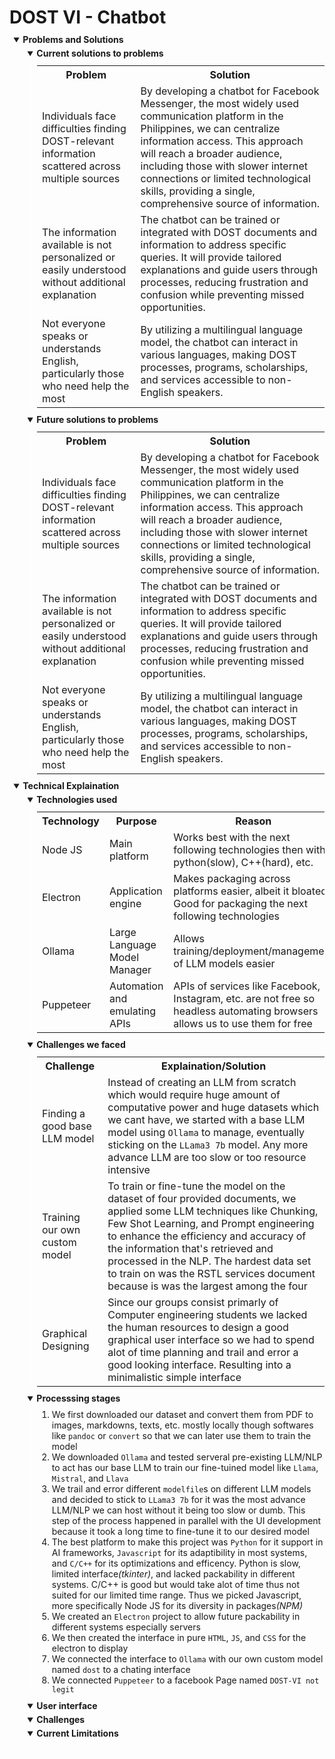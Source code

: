 <h1>DOST VI - Chatbot</h1>
<style>
details{border-left:2px solid #fff5;margin-left:10px;margin-top:30px;padding-left:10px}
summary{position:relative;left:-15.5px;top:-20px;margin-bottom:-25px;}
</style>
<details open>
  <summary><b>Problems and Solutions</b></summary>
  <details open>
    <summary><b>Current solutions to problems</b></summary>
    <table>
        <tr><th>Problem</th><th>Solution</th></tr>
        <tr><td>Individuals face difficulties finding DOST-relevant information scattered across multiple sources</td><td>By developing a chatbot for Facebook Messenger, the most widely used communication platform in the Philippines, we can centralize information access. This approach will reach a broader audience, including those with slower internet connections or limited technological skills, providing a single, comprehensive source of information.</td>
        <tr><td>The information available is not personalized or easily understood without additional explanation</td><td>The chatbot can be trained or integrated with DOST documents and information to address specific queries. It will provide tailored explanations and guide users through processes, reducing frustration and confusion while preventing missed opportunities.</td></tr>
        <tr><td>Not everyone speaks or understands English, particularly those who need help the most</td><td>By utilizing a multilingual language model, the chatbot can interact in various languages, making DOST processes, programs, scholarships, and services accessible to non-English speakers.</td></tr>
    </table>
  </details>
  <details open>
    <summary><b>Future solutions to problems</b></summary>
    <table>
        <tr><th>Problem</th><th>Solution</th></tr>
        <tr><td>Individuals face difficulties finding DOST-relevant information scattered across multiple sources</td><td>By developing a chatbot for Facebook Messenger, the most widely used communication platform in the Philippines, we can centralize information access. This approach will reach a broader audience, including those with slower internet connections or limited technological skills, providing a single, comprehensive source of information.</td>
        <tr><td>The information available is not personalized or easily understood without additional explanation</td><td>The chatbot can be trained or integrated with DOST documents and information to address specific queries. It will provide tailored explanations and guide users through processes, reducing frustration and confusion while preventing missed opportunities.</td></tr>
        <tr><td>Not everyone speaks or understands English, particularly those who need help the most</td><td>By utilizing a multilingual language model, the chatbot can interact in various languages, making DOST processes, programs, scholarships, and services accessible to non-English speakers.</td></tr>
    </table>
  </details>
</details>
<details open>
  <summary><b>Technical Explaination</b></summary>
  <details open>
    <summary><b>Technologies used</b></summary>
    <table>
      <tr><th>Technology</th><th>Purpose</th><th>Reason</th></tr>
      <tr><td>Node JS</td><td>Main platform</td><td>Works best with the next following technologies then with python(slow), C++(hard), etc.</td></tr>
      <tr><td>Electron</td><td>Application engine</td><td>Makes packaging across platforms easier, albeit it bloated. Good for packaging the next following technologies</td></tr>
      <tr><td>Ollama</td><td>Large Language Model Manager</td><td>Allows training/deployment/management of LLM models easier</td></tr>
      <tr><td>Puppeteer</td><td>Automation and emulating APIs</td><td>APIs of services like Facebook, Instagram, etc. are not free so headless automating browsers allows us to use them for free</td></tr>
    </table>
  </details>
  <details open>
    <summary><b>Challenges we faced</b></summary>
    <table>
      <tr><th>Challenge</th><th>Explaination/Solution</th></tr>
      <tr><td>Finding a good base LLM model</td><td>Instead of creating an LLM from scratch which would require huge amount of computative power and huge datasets which we cant have, we started with a base LLM model using <code>Ollama</code> to manage, eventually sticking on the <code>LLama3 7b</code> model. Any more advance LLM are too slow or too resource intensive</td></tr>
      <tr><td>Training our own custom model</td><td>To train or fine-tune the model on the dataset of four provided documents, we applied some LLM techniques like Chunking, Few Shot Learning, and Prompt engineering to enhance the efficiency and accuracy of the information that's retrieved and processed in the NLP. The hardest data set to train on was the RSTL services document because is was the largest among the four</td></tr>
      <tr><td>Graphical Designing</td><td>Since our groups consist primarly of Computer engineering students we lacked the human resources to design a good graphical user interface so we had to spend alot of time planning and trail and error a good looking interface. Resulting into a minimalistic simple interface</td></tr>
    </table>
  </details>
  <details open>
    <summary><b>Processsing stages</b></summary>
    <ol>
      <li>We first downloaded our dataset and convert them from PDF to images, markdowns, texts, etc. mostly locally though softwares like <code>pandoc</code> or <code>convert</code> so that we can later use them to train the model</li>
      <li>We downloaded <code>Ollama</code> and tested serveral pre-existing LLM/NLP to act has our base LLM to train our fine-tuined model like <code>Llama</code>, <code>Mistral</code>, and <code>Llava</code></li>
      <li>We trail and error different <code>modelfile</code>s on different LLM models and decided to stick to <code>LLama3 7b</code> for it was the most advance LLM/NLP we can host without it being too slow or dumb. This step of the process happened in parallel with the UI development because it took a long time to fine-tune it to our desired model</code>
      <li>The best platform to make this project was <code>Python</code> for it support in AI frameworks, <code>Javascript</code> for its adaptibility in most systems, and <code>C/C++</code> for its optimizations and efficency. Python is slow, limited interface<i>(tkinter)</i>, and lacked packability in different systems. C/C++ is good but would take alot of time thus not suited for our limited time range. Thus we picked Javascript, more specifically Node JS for its diversity in packages<i>(NPM)</i></li>
      <li>We created an <code>Electron</code> project to allow future packability in different systems especially servers</li>
      <li>We then created the interface in pure <code>HTML</code>, <code>JS</code>, and <code>CSS</code> for the electron to display</li>
      <li>We connected the interface to <code>Ollama</code> with our own custom model named <code>dost</code> to a chating interface</li>
      <li>We connected <code>Puppeteer</code> to a facebook Page named <code>DOST-VI not legit</code></li>
    </ol>
  </details>
  <details open>
    <summary><b>User interface</b></summary>
  </details>
  <details open>
    <summary><b>Challenges</b></summary>
  </details>
  <details open>
    <summary><b>Current Limitations</b></summary>
  </details>
</details>
